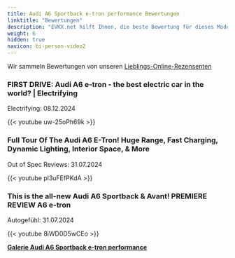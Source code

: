 ```yaml
---
title: Audi A6 Sportback e-tron performance Bewertungen
linktitle: "Bewertungen"
description: "EVKX.net hilft Ihnen, die beste Bewertung für dieses Modell zu finden."
weight: 6
hidden: true
navicon: bi-person-video2
---
```

Wir sammeln Bewertungen von unseren [Lieblings-Online-Rezensenten](../../../../../guides/evreviewers/)

<div class="container text-center shadow p-2 pe-4 mb-5 bg-body-tertiary rounded border">
<h3>FIRST DRIVE: Audi A6 e-tron - the best electric car in the world? | Electrifying</h3>
<p>Electrifying: 08.12.2024</p>

{{< youtube uw-25oPh69k >}}

</div>
<div class="container text-center shadow p-2 pe-4 mb-5 bg-body-tertiary rounded border">
<h3>Full Tour Of The Audi A6 E-Tron! Huge Range, Fast Charging, Dynamic Lighting, Interior Space, & More</h3>
<p>Out of Spec Reviews: 31.07.2024</p>

{{< youtube pl3uFEfPKdA >}}

</div>
<div class="container text-center shadow p-2 pe-4 mb-5 bg-body-tertiary rounded border">
<h3>This is the all-new Audi A6 Sportback & Avant! PREMIERE REVIEW A6 e-tron</h3>
<p>Autogefühl: 31.07.2024</p>

{{< youtube 8iWD0D5wCEo >}}

</div>
<div class="mt-3 mb-3">
<a href="../gallery/" class="text-decoration-none text-black">
<strong><i class="bi-arrow-left"></i>Galerie  </strong>
</a>
<a href="../" class="text-decoration-none text-black float-end">
<strong>Audi A6 Sportback e-tron performance <i class="bi-arrow-right"></i></strong>
</a>
</div>
